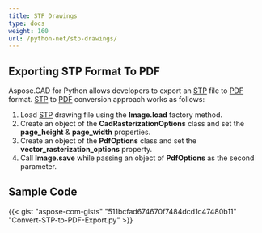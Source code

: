 ```yaml
---
title: STP Drawings
type: docs
weight: 160
url: /python-net/stp-drawings/
---
```


## **Exporting STP Format To PDF**

Aspose.CAD for Python allows developers to export an [STP](https://docs.fileformat.com/3d/stp/) file to [PDF](https://docs.fileformat.com/pdf/) format. [STP](https://docs.fileformat.com/3d/stp/) to [PDF](https://docs.fileformat.com/pdf/) conversion approach works as follows:

1. Load [STP](https://docs.fileformat.com/3d/stp/) drawing file using the **Image.load** factory method.
1. Create an object of the **CadRasterizationOptions** class and set the **page_height** & **page_width** properties.
1. Create an object of the **PdfOptions** class and set the **vector_rasterization_options** property.
1. Call **Image.save** while passing an object of **PdfOptions** as the second parameter.

## Sample Code

{{< gist "aspose-com-gists" "511bcfad674670f7484dcd1c47480b11" "Convert-STP-to-PDF-Export.py" >}}
